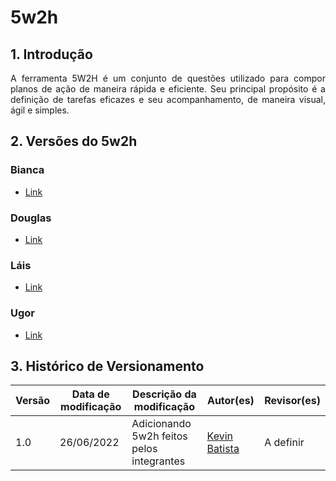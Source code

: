 # 5w2h

## 1. Introdução
<p align="justify">
A ferramenta 5W2H é um conjunto de questões utilizado para compor planos de ação de maneira rápida e eficiente. Seu principal propósito é a definição de tarefas eficazes e seu acompanhamento, de maneira visual, ágil e simples. 
</p>

## 2. Versões do 5w2h

### Bianca 
<p align="justify">

- [Link](../pdfs/5w2h/5w2h-Bianca.pdf)

</p>

### Douglas 
<p align="justify">

- [Link](../img/5w2h/5w2h-Douglas.jpeg)

</p>

### Láis 

<p align="justify">

- [Link](../pdfs/5w2h/5w2h-Lais.pdf)

</p>

### Ugor 
<p align="justify">

- [Link](../pdfs/5w2h/5w2h-Ugor.pdf)

</p>

## 3. Histórico de Versionamento

|Versão|Data de modificação|Descrição da modificação|Autor(es)|Revisor(es)|
|-|-|-|-|-|
|1.0|26/06/2022|Adicionando 5w2h feitos pelos integrantes|[Kevin Batista](https://github.com/k3vin-batista)|A definir|